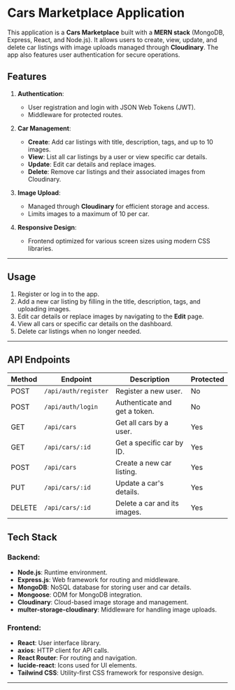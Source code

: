 
# Cars Marketplace Application  

This application is a **Cars Marketplace** built with a **MERN stack** (MongoDB, Express, React, and Node.js). It allows users to create, view, update, and delete car listings with image uploads managed through **Cloudinary**. The app also features user authentication for secure operations.


## Features  

1. **Authentication**:  
   - User registration and login with JSON Web Tokens (JWT).  
   - Middleware for protected routes.  

2. **Car Management**:  
   - **Create**: Add car listings with title, description, tags, and up to 10 images.  
   - **View**: List all car listings by a user or view specific car details.  
   - **Update**: Edit car details and replace images.  
   - **Delete**: Remove car listings and their associated images from Cloudinary.  

3. **Image Upload**:  
   - Managed through **Cloudinary** for efficient storage and access.  
   - Limits images to a maximum of 10 per car.  

4. **Responsive Design**:  
   - Frontend optimized for various screen sizes using modern CSS libraries.  
---

## Usage  

1. Register or log in to the app.  
2. Add a new car listing by filling in the title, description, tags, and uploading images.  
3. Edit car details or replace images by navigating to the **Edit** page.  
4. View all cars or specific car details on the dashboard.  
5. Delete car listings when no longer needed.  

---

## API Endpoints  

| Method | Endpoint           | Description                    | Protected |
|--------|---------------------|--------------------------------|-----------|
| POST   | `/api/auth/register` | Register a new user.           | No        |
| POST   | `/api/auth/login`    | Authenticate and get a token.  | No        |
| GET    | `/api/cars`          | Get all cars by a user.        | Yes       |
| GET    | `/api/cars/:id`      | Get a specific car by ID.      | Yes       |
| POST   | `/api/cars`          | Create a new car listing.      | Yes       |
| PUT    | `/api/cars/:id`      | Update a car's details.        | Yes       |
| DELETE | `/api/cars/:id`      | Delete a car and its images.   | Yes       |


## Tech Stack  

### Backend:  
- **Node.js**: Runtime environment.  
- **Express.js**: Web framework for routing and middleware.  
- **MongoDB**: NoSQL database for storing user and car details.  
- **Mongoose**: ODM for MongoDB integration.  
- **Cloudinary**: Cloud-based image storage and management.  
- **multer-storage-cloudinary**: Middleware for handling image uploads.  

### Frontend:  
- **React**: User interface library.  
- **axios**: HTTP client for API calls.  
- **React Router**: For routing and navigation.  
- **lucide-react**: Icons used for UI elements.  
- **Tailwind CSS**: Utility-first CSS framework for responsive design.  


---
